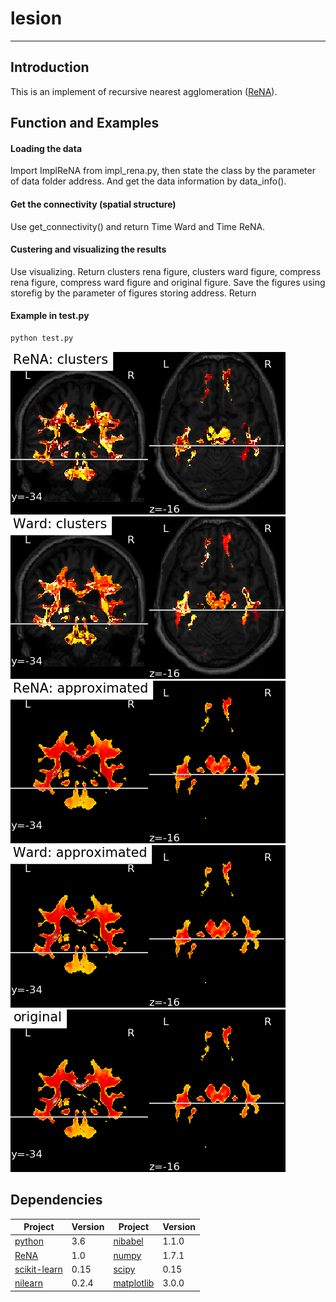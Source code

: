 # lesion
---

## Introduction

This is an implement of recursive nearest agglomeration ([ReNA](https://github.com/ahoyosid/ReNA)).

## Function and Examples

#### Loading the data

Import ImplReNA from impl_rena.py, then state the class by the parameter of data folder address. And get the data information by data_info().

#### Get the connectivity (spatial structure)

Use get_connectivity() and return Time Ward and Time ReNA.

#### Custering and visualizing the results

Use visualizing. Return clusters rena figure, clusters ward figure, compress rena figure, compress ward figure and original figure.
Save the figures using storefig by the parameter of figures storing address. Return 

#### Example in test.py

```python
python test.py
```

![](figures/TBI_INVDD132CG0/T1/clusters_rena.png)
![](figures/TBI_INVDD132CG0/T1/clusters_ward.png)
![](figures/TBI_INVDD132CG0/T1/compress_rena.png)
![](figures/TBI_INVDD132CG0/T1/compress_ward.png)
![](figures/TBI_INVDD132CG0/T1/original.png)

## Dependencies

| Project | Version | Project | Version |
|---------|-------------|---------|-------------|
| [python]       | 3.6 | [nibabel]      | 1.1.0 |
| [ReNA]         | 1.0 | [numpy]        | 1.7.1 |
| [scikit-learn] | 0.15 | [scipy]        | 0.15 |
| [nilearn]      | 0.2.4 | [matplotlib]   | 3.0.0 |

[python]: https://www.python.org/
[ReNA]: https://github.com/ahoyosid/ReNA
[scikit-learn]: http://scikit-learn.org/stable/
[nilearn]: https://nilearn.github.io/
[nibabel]: http://nipy.org/nibabel/
[numpy]: http://www.numpy.org/
[scipy]: https://www.scipy.org/
[matplotlib]:  https://matplotlib.org/
